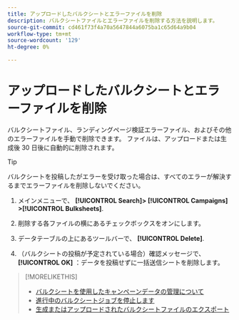 ```yaml
---
title: アップロードしたバルクシートとエラーファイルを削除
description: バルクシートファイルとエラーファイルを削除する方法を説明します。
source-git-commit: cd461f73f4a70a5647844a6075ba1c65d64a9b04
workflow-type: tm+mt
source-wordcount: '129'
ht-degree: 0%

---
```


# アップロードしたバルクシートとエラーファイルを削除

バルクシートファイル、ランディングページ検証エラーファイル、およびその他のエラーファイルを手動で削除できます。 ファイルは、アップロードまたは生成後 30 日後に自動的に削除されます。

>[!TIP]
>
>バルクシートを投稿したがエラーを受け取った場合は、すべてのエラーが解決するまでエラーファイルを削除しないでください。

1. メインメニューで、 **[!UICONTROL Search]> [!UICONTROL Campaigns] >[!UICONTROL Bulksheets]**.

1. 削除する各ファイルの横にあるチェックボックスをオンにします。

1. データテーブルの上にあるツールバーで、 **[!UICONTROL Delete]**.

1. （バルクシートの投稿が予定されている場合）確認メッセージで、 **[!UICONTROL OK]** ：データを投稿せずに一括送信シートを削除します。

>[!MORELIKETHIS]
>
>* [バルクシートを使用したキャンペーンデータの管理について](bulksheet-about.md)
>* [進行中のバルクシートジョブを停止します](bulksheet-stop-job.md)
>* [生成またはアップロードされたバルクシートファイルのエクスポート](bulksheet-export.md)

